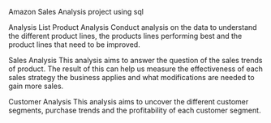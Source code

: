 Amazon Sales Analysis project using sql 

Analysis List
Product Analysis
Conduct analysis on the data to understand the different product lines, the products lines performing best and the product lines that need to be improved.

Sales Analysis
This analysis aims to answer the question of the sales trends of product. The result of this can help us measure the effectiveness of each sales strategy the business applies and what modifications are needed to gain more sales.

Customer Analysis
This analysis aims to uncover the different customer segments, purchase trends and the profitability of each customer segment.
